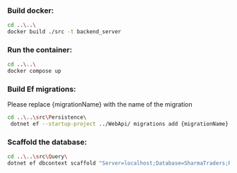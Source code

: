 ﻿### Build docker: 
```bash
cd ..\..\
docker build ./src -t backend_server
```

### Run the container: 
```bash
cd ..\..\
docker compose up
```

### Build Ef migrations:
Please replace {migrationName} with the name of the migration
```bash
cd ..\..\src\Persistence\
 dotnet ef --startup-project ../WebApi/ migrations add {migrationName} --context ReadDatabaseContext
```

### Scaffold the database:
```bash
cd ..\..\src\Query\
dotnet ef dbcontext scaffold "Server=localhost;Database=SharmaTraders;Port=5432;User ID=postgres;Password=postgres;" Npgsql.EntityFrameworkCore.PostgreSQL --force



